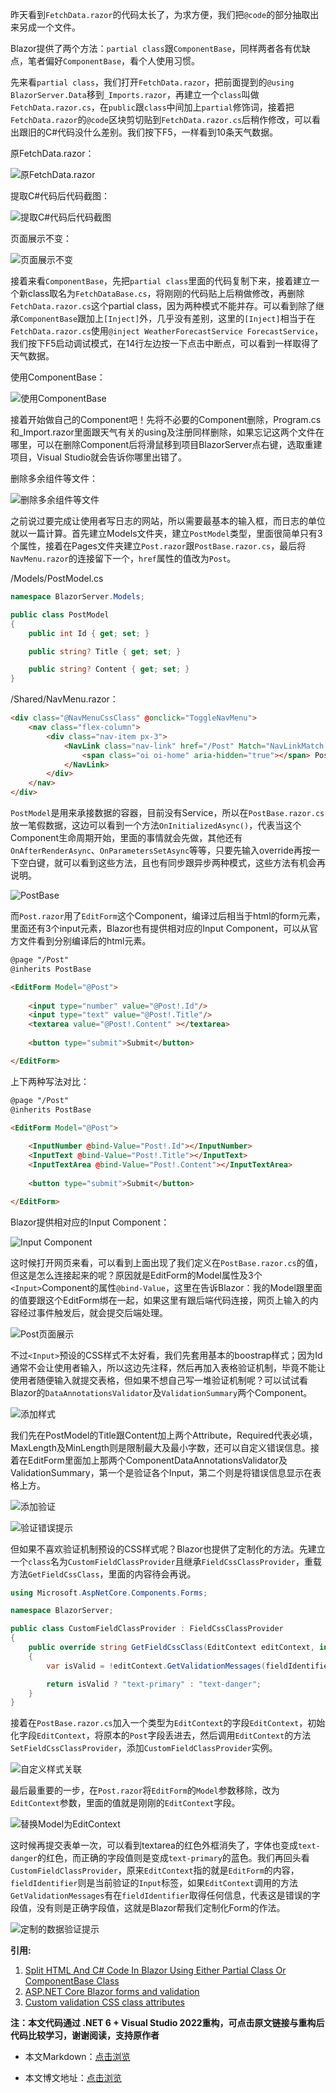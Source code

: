 昨天看到`FetchData.razor`的代码太长了，为求方便，我们把`@code`的部分抽取出来另成一个文件。

Blazor提供了两个方法：`partial class`跟`ComponentBase`，同样两者各有优缺点，笔者偏好`ComponentBase`，看个人使用习惯。

先来看`partial class`，我们打开`FetchData.razor`，把前面提到的`@using BlazorServer.Data`移到`_Imports.razor`，再建立一个`class`叫做`FetchData.razor.cs`，在`public`跟`class`中间加上`partial`修饰词，接着把`FetchData.razor`的`@code`区块剪切贴到`FetchData.razor.cs`后稍作修改，可以看出跟旧的C#代码没什么差别。我们按下F5，一样看到10条天气数据。

原FetchData.razor：

![原FetchData.razor](https://img1.d9tools.com/2021/12/1201.png)

提取C#代码后代码截图：

![提取C#代码后代码截图](https://img1.d9tools.com/2021/12/1202.png)

页面展示不变：

![页面展示不变](https://img1.d9tools.com/2021/12/1203.png)

接着来看`ComponentBase`，先把`partial class`里面的代码复制下来，接着建立一个新class取名为`FetchDataBase.cs`，将刚刚的代码贴上后稍做修改，再删除`FetchData.razor.cs`这个partial class，因为两种模式不能并存。可以看到除了继承`ComponentBase`跟加上`[Inject]`外，几乎没有差别，这里的`[Inject]`相当于在`FetchData.razor.cs`使用`@inject WeatherForecastService ForecastService`，我们按下F5启动调试模式，在14行左边按一下点击中断点，可以看到一样取得了天气数据。

使用ComponentBase：

![使用ComponentBase](https://img1.d9tools.com/2021/12/1204.png)

接着开始做自己的Component吧！先将不必要的Component删除，Program.cs和_Import.razor里面跟天气有关的using及注册同样删除，如果忘记这两个文件在哪里，可以在删除Component后将滑鼠移到项目BlazorServer点右键，选取重建项目，Visual Studio就会告诉你哪里出错了。

删除多余组件等文件：

![删除多余组件等文件](https://img1.d9tools.com/2021/12/1205.png)

之前说过要完成让使用者写日志的网站，所以需要最基本的输入框，而日志的单位就以一篇计算。首先建立Models文件夹，建立`PostModel`类型，里面很简单只有3个属性，接着在Pages文件夹建立`Post.razor`跟`PostBase.razor.cs`，最后将`NavMenu.razor`的连接留下一个，`href`属性的值改为`Post`。

/Models/PostModel.cs

```C#
namespace BlazorServer.Models;

public class PostModel
{
	public int Id { get; set; }

	public string? Title { get; set; }

	public string? Content { get; set; }
}
```

/Shared/NavMenu.razor：

```html
<div class="@NavMenuCssClass" @onclick="ToggleNavMenu">
    <nav class="flex-column">
        <div class="nav-item px-3">
            <NavLink class="nav-link" href="/Post" Match="NavLinkMatch.All">
                <span class="oi oi-home" aria-hidden="true"></span> Post
            </NavLink>
        </div>
    </nav>
</div>
```

`PostModel`是用来承接数据的容器，目前没有Service，所以在`PostBase.razor.cs`放一笔假数据，这边可以看到一个方法`OnInitializedAsync()`，代表当这个Component生命周期开始，里面的事情就会先做，其他还有`OnAfterRenderAsync`、`OnParametersSetAsync`等等，只要先输入override再按一下空白键，就可以看到这些方法，且也有同步跟异步两种模式，这些方法有机会再说明。

![PostBase](https://img1.d9tools.com/2021/12/1206.png)

而`Post.razor`用了`EditForm`这个Component，编译过后相当于html的form元素，里面还有3个input元素，Blazor也有提供相对应的Input Component，可以从官方文件看到分别编译后的html元素。

```html
@page "/Post"
@inherits PostBase

<EditForm Model="@Post">
    
    <input type="number" value="@Post!.Id"/>
    <input type="text" value="@Post!.Title"/>
    <textarea value="@Post!.Content" ></textarea>
    
    <button type="submit">Submit</button>

</EditForm>
```

上下两种写法对比：

```html
@page "/Post"
@inherits PostBase

<EditForm Model="@Post">
    
    <InputNumber @bind-Value="Post!.Id"></InputNumber>
    <InputText @bind-Value="Post!.Title"></InputText>
    <InputTextArea @bind-Value="Post!.Content"></InputTextArea>
    
    <button type="submit">Submit</button>

</EditForm>
```

Blazor提供相对应的Input Component：

![Input Component](https://img1.d9tools.com/2021/12/1207.png)

这时候打开网页来看，可以看到上面出现了我们定义在`PostBase.razor.cs`的值，但这是怎么连接起来的呢？原因就是EditForm的Model属性及3个`<Input>`Component的属性`@bind-Value`，这里在告诉Blazor：我的Model跟里面的值要跟这个EditForm绑在一起，如果这里有跟后端代码连接，网页上输入的内容经过事件触发后，就会提交后端处理。

![Post页面展示](https://img1.d9tools.com/2021/12/1208.png)

不过`<Input>`预设的CSS样式不太好看，我们先套用基本的boostrap样式；因为Id通常不会让使用者输入，所以这边先注释，然后再加入表格验证机制，毕竟不能让使用者随便输入就提交表格，但如果不想自己写一堆验证机制呢？可以试试看Blazor的`DataAnnotationsValidator`及`ValidationSummary`两个Component。

![添加样式](https://img1.d9tools.com/2021/12/1209.png)

我们先在PostModel的Title跟Content加上两个Attribute，Required代表必填，MaxLength及MinLength则是限制最大及最小字数，还可以自定义错误信息。接着在EditForm里面加上那两个ComponentDataAnnotationsValidator及ValidationSummary，第一个是验证各个Input，第二个则是将错误信息显示在表格上方。

![添加验证](https://img1.d9tools.com/2021/12/1210.png)

![验证错误提示](https://img1.d9tools.com/2021/12/1211.png)

但如果不喜欢验证机制预设的CSS样式呢？Blazor也提供了定制化的方法。先建立一个`class`名为`CustomFieldClassProvider`且继承`FieldCssClassProvider`，重载方法`GetFieldCssClass`，里面的内容待会再说。

```C#
using Microsoft.AspNetCore.Components.Forms;

namespace BlazorServer;

public class CustomFieldClassProvider : FieldCssClassProvider
{
	public override string GetFieldCssClass(EditContext editContext, in FieldIdentifier fieldIdentifier)
	{
		var isValid = !editContext.GetValidationMessages(fieldIdentifier).Any();

		return isValid ? "text-primary" : "text-danger";
	}
}
```

接着在`PostBase.razor.cs`加入一个类型为`EditContext`的字段`EditContext`，初始化字段`EditContext`，将原本的`Post`字段丢进去，然后调用`EditContext`的方法`SetFieldCssClassProvider`，添加`CustomFieldClassProvider`实例。

![自定义样式关联](https://img1.d9tools.com/2021/12/1212.png)

最后最重要的一步，在`Post.razor`将`EditForm`的`Model`参数移除，改为`EditContext`参数，里面的值就是刚刚的`EditContext`字段。

![替换Model为EditContext](https://img1.d9tools.com/2021/12/1213.png)

这时候再提交表单一次，可以看到textarea的红色外框消失了，字体也变成`text-danger`的红色，而正确的字段值则是变成`text-primary`的蓝色。我们再回头看`CustomFieldClassProvider`，原来`EditContext`指的就是`EditForm`的内容，`fieldIdentifier`则是当前验证的`Input`标签，如果`EditContext`调用的方法`GetValidationMessages`有在`fieldIdentifier`取得任何信息，代表这是错误的字段值，没有则是正确字段值，这就是Blazor帮我们定制化Form的作法。

![定制的数据验证提示](https://img1.d9tools.com/2021/12/1214.png)

**引用:**

1. [Split HTML And C# Code In Blazor Using Either Partial Class Or ComponentBase Class](https://www.learmoreseekmore.com/2020/06/blazor-paratial-class-or-componentbase-class.html)
2. [ASP.NET Core Blazor forms and validation](https://docs.microsoft.com/en-us/aspnet/core/blazor/forms-validation?view=aspnetcore-5.0#binding-a-form)
3. [Custom validation CSS class attributes](https://docs.microsoft.com/en-us/aspnet/core/blazor/forms-validation?view=aspnetcore-5.0#custom-validation-css-class-attributes-1)

**注：本文代码通过 .NET 6 + Visual Studio 2022重构，可点击原文链接与重构后代码比较学习，谢谢阅读，支持原作者**

- 本文Markdown：[点击浏览](https://github.com/dotnet9/dotnet9.com/blob/develop/doc/blog_contents/uploads/2021/12/2021-12-12_02.md)

- 本文博文地址：[点击浏览](https://dotnet9.com/1006)